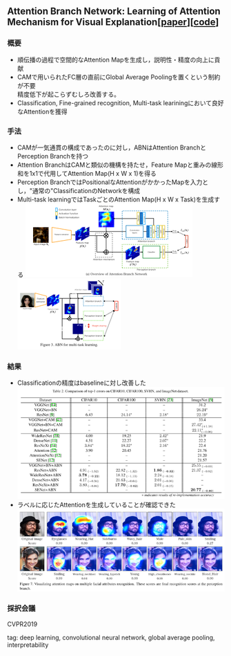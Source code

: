 ## Attention Branch Network: Learning of Attention Mechanism for Visual Explanation[[paper](http://openaccess.thecvf.com/content_CVPR_2019/html/Fukui_Attention_Branch_Network_Learning_of_Attention_Mechanism_for_Visual_Explanation_CVPR_2019_paper.html)][[code](https://github.com/machine-perception-robotics-group/attention_branch_network)]


### 概要
- 順伝播の過程で空間的なAttention Mapを生成し，説明性・精度の向上に貢献
- CAMで用いられたFC層の直前にGlobal Average Poolingを置くという制約が不要  
精度低下が起こらずむしろ改善する。
- Classification, Fine-grained recognition, Multi-task leariningにおいて良好なAttentionを獲得

### 手法
- CAMが一気通貫の構成であったのに対し，ABNはAttention BranchとPerception Branchを持つ
- Attention BranchはCAMと類似の機構を持たせ，Feature Mapと重みの線形和を1x1で代用してAttention Map(H x W x 1)を得る
- Perception BranchではPositionalなAttentionがかかったMapを入力とし，"通常の"ClassificationのNetworkを構成
- Multi-task learningではTaskごとのAttention Map(H x W x Task)を生成する
![abn1](./abn/abn1.png)  
![abn2](./abn/abn2.png)

### 結果
- Classificationの精度はbaselineに対し改善した  
![abn3](./abn/abn3.png)  
- ラベルに応じたAttentionを生成していることが確認できた
![abn4](./abn/abn4.png)  

### 採択会議
CVPR2019

tag: deep learning, convolutional neural network, global average pooling, interpretability